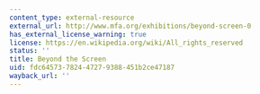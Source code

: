 ```yaml
---
content_type: external-resource
external_url: http://www.mfa.org/exhibitions/beyond-screen-0
has_external_license_warning: true
license: https://en.wikipedia.org/wiki/All_rights_reserved
status: ''
title: Beyond the Screen
uid: fdc64573-7824-4727-9388-451b2ce47187
wayback_url: ''
---
```


